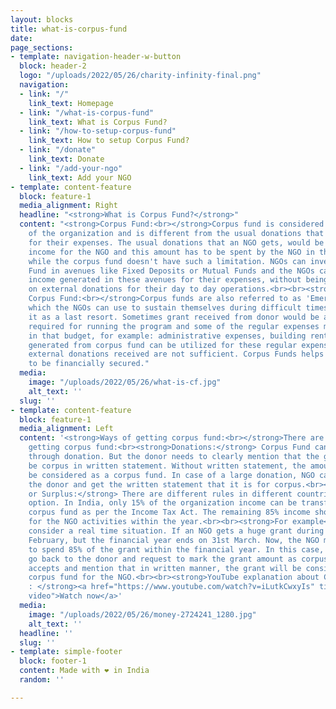 ```yaml
---
layout: blocks
title: what-is-corpus-fund
date: 
page_sections:
- template: navigation-header-w-button
  block: header-2
  logo: "/uploads/2022/05/26/charity-infinity-final.png"
  navigation:
  - link: "/"
    link_text: Homepage
  - link: "/what-is-corpus-fund"
    link_text: What is Corpus Fund?
  - link: "/how-to-setup-corpus-fund"
    link_text: How to setup Corpus Fund?
  - link: "/donate"
    link_text: Donate
  - link: "/add-your-ngo"
    link_text: Add your NGO
- template: content-feature
  block: feature-1
  media_alignment: Right
  headline: "<strong>What is Corpus Fund?</strong>"
  content: "<strong>Corpus Fund:<br></strong>Corpus fund is considered as the capital
    of the organization and is different from the usual donations that the NGOs get
    for their expenses. The usual donations that an NGO gets, would be treated as
    income for the NGO and this amount has to be spent by the NGO in the same year,
    while the corpus fund doesn't have such a limitation. NGOs can invest their Corpus
    Fund in avenues like Fixed Deposits or Mutual Funds and the NGOs can take the
    income generated in these avenues for their expenses, without being fully dependent
    on external donations for their day to day operations.<br><br><strong>Need of
    Corpus Fund:<br></strong>Corpus funds are also referred to as 'Emergency Fund'
    which the NGOs can use to sustain themselves during difficult times and consider
    it as a last resort. Sometimes grant received from donor would be an exact budget
    required for running the program and some of the regular expenses may not be covered
    in that budget, for example: administrative expenses, building rent etc. The income
    generated from corpus fund can be utilized for these regular expenses when the
    external donations received are not sufficient. Corpus Funds helps the organization
    to be financially secured."
  media:
    image: "/uploads/2022/05/26/what-is-cf.jpg"
    alt_text: ''
  slug: ''
- template: content-feature
  block: feature-1
  media_alignment: Left
  content: '<strong>Ways of getting corpus fund:<br></strong>There are two ways for
    getting corpus fund:<br><strong>Donations:</strong> Corpus Fund can be received
    through donation. But the donor needs to clearly mention that the grant should
    be corpus in written statement. Without written statement, the amount should not
    be considered as a corpus fund. In case of a large donation, NGO can go back to
    the donor and get the written statement that it is for corpus.<br><strong>Income
    or Surplus:</strong> There are different rules in different countries for this
    option. In India, only 15% of the organization income can be transferred to the
    corpus fund as per the Income Tax Act. The remaining 85% income should be spent
    for the NGO activities within the year.<br><br><strong>For example</strong>, lets
    consider a real time situation. If an NGO gets a huge grant during the month of
    February, but the financial year ends on 31st March. Now, the NGO may not be able
    to spend 85% of the grant within the financial year. In this case, the NGO can
    go back to the donor and request to mark the grant amount as corpus. If the donor
    accepts and mention that in written manner, the grant will be considered as a
    corpus fund for the NGO.<br><br><strong>YouTube explanation about Corpus Fund
    : </strong><a href="https://www.youtube.com/watch?v=iLutkCwxyIs" title="Youtube
    video">Watch now</a>'
  media:
    image: "/uploads/2022/05/26/money-2724241_1280.jpg"
    alt_text: ''
  headline: ''
  slug: ''
- template: simple-footer
  block: footer-1
  content: Made with ❤︎ in India
  random: ''

---
```

